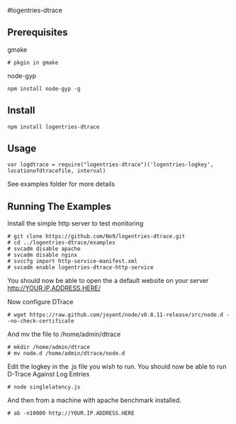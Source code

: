 #logentries-dtrace

## Prerequisites

gmake
 
```
# pkgin in gmake 
```
node-gyp

```
npm install node-gyp -g
```

## Install 
```
npm install logentries-dtrace
```

## Usage 
```
var logdtrace = require("logentries-dtrace")('logentries-logkey', locationofdtracefile, interval)
```
See examples folder for more details

## Running The Examples

Install the simple http server to test monitoring
```
# git clone https://github.com/No9/logentries-dtrace.git
# cd ../logentries-dtrace/examples
# svcadm disable apache
# svcadm disable nginx
# svccfg import http-service-manifest.xml 
# svcadm enable logentries-dtrace-http-service
```

You should now be able to open the a default website on your server 
http://YOUR.IP.ADDRESS.HERE/

Now configure DTrace 
```
# wget https://raw.github.com/joyent/node/v0.8.11-release/src/node.d --no-check-certificate
```

And mv the file to /home/admin/dtrace

```
# mkdir /home/admin/dtrace
# mv node.d /home/admin/dtrace/node.d
```
Edit the logkey in the .js file you wish to run.
You should now be able to run D-Trace Against Log Entries
```
# node singlelatency.js
```

And then from a machine with apache benchmark installed. 
```
# ab -n10000 http://YOUR.IP.ADDRESS.HERE
```

